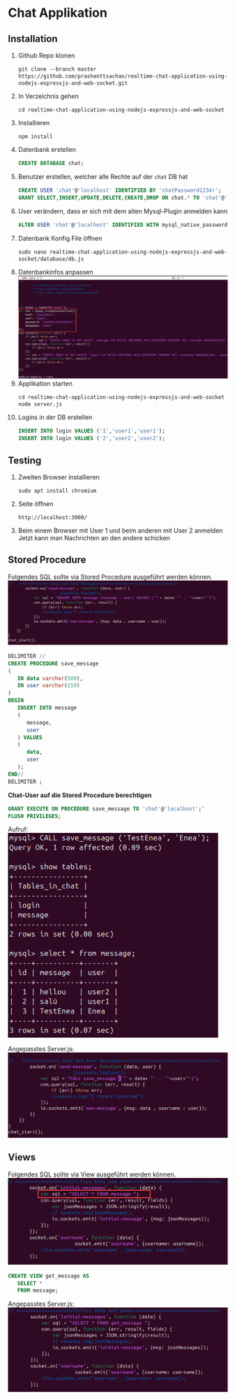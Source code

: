 # Chat Applikation

## Installation
1. Github Repo klonen
   ```
   git clone --branch master https://github.com/prashanttsachan/realtime-chat-application-using-nodejs-expressjs-and-web-socket.git
   ```
2. In Verzeichnis gehen
   ```
   cd realtime-chat-application-using-nodejs-expressjs-and-web-socket
   ```
3. Installieren
   ```
   npm install
   ```
4. Datenbank erstellen
   ```sql
   CREATE DATABASE chat;
   ```
5. Benutzer erstellen, welcher alle Rechte auf der `chat` DB hat
   ```sql
   CREATE USER 'chat'@'localhost' IDENTIFIED BY 'chatPassword1234!';
   GRANT SELECT,INSERT,UPDATE,DELETE,CREATE,DROP ON chat.* TO 'chat'@'localhost';
   ```
6. User verändern, dass er sich mit dem alten Mysql-Plugin anmelden kann
   ```sql
   ALTER USER 'chat'@'localhost' IDENTIFIED WITH mysql_native_password BY 'chatPassword1234!';
   ```
7. Datenbank Konfig File öffnen
   ```
   sudo nano realtime-chat-application-using-nodejs-expressjs-and-web-socket/database/db.js
   ```
8. Datenbankinfos anpassen
   ![Chat Konfig File](../pictures/ChatKonfigFile.jpg)
9. Applikation starten
   ```
   cd realtime-chat-application-using-nodejs-expressjs-and-web-socket
   node server.js
   ```
10. Logins in der DB erstellen
    ```sql
    INSERT INTO login VALUES ('1','user1','user1');
    INSERT INTO login VALUES ('2','user2','user2');
    ```



## Testing
1. Zweiten Browser installieren
   ```
   sudo apt install chromium
   ```
2. Seite öffnen
   ```
   http://localhost:3000/
   ```
3. Beim einem Browser mit User 1 und beim anderen mit User 2 anmelden \
   Jetzt kann man Nachrichten an den andere schicken



## Stored Procedure
Folgendes SQL sollte via Stored Procedure ausgeführt werden können.
![Ausgangslage Chat](../pictures/StoredProcedure/AusgangslageChat.jpg)


```sql
DELIMITER //
CREATE PROCEDURE save_message 
(
   IN data varchar(500),
   IN user varchar(250) 
) 
BEGIN 
   INSERT INTO message
   (
      message,
      user
   ) VALUES 
   (
      data,
      user
   ); 
END//
DELIMITER ;
```

**Chat-User auf die Stored Procedure berechtigen**
```sql
GRANT EXECUTE ON PROCEDURE save_message TO 'chat'@'localhost';¨
FLUSH PRIVILEGES;
```

Aufruf: \
![Chat Ausgabe](../pictures/StoredProcedure/ChatAusgabe.jpg)


Angepasstes Server.js: \
![Angepasstes Server.js](../pictures/StoredProcedure/ChatServerjs.jpg)


## Views
Folgendes SQL sollte via View ausgeführt werden können.
![Ausgangslage Chat View](../pictures/Views/AusgangslageChat.jpg)

```sql
CREATE VIEW get_message AS
   SELECT * 
   FROM message;
```

Angepasstes Server.js: \
![Angepasstes Server.js View](../pictures/Views/AngepasstesJson.jpg)